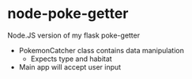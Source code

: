 # node-poke-getter
Node.JS version of my flask poke-getter

* PokemonCatcher class contains data manipulation
    * Expects type and habitat
* Main app will accept user input